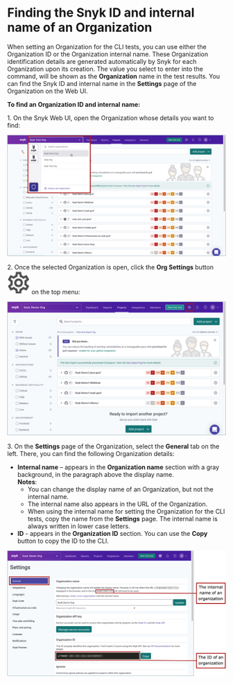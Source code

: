 # Finding the Snyk ID and internal name of an Organization

When setting an Organization for the CLI tests, you can use either the Organization ID or the Organization internal name. These Organization identification details are generated automatically by Snyk for each Organization upon its creation. The value you select to enter into the command, will be shown as the **Organization** name in the test results. You can find the Snyk ID and internal name in the **Settings** page of the Organization on the Web UI.

**To find an Organization ID and internal name:**

1\. On the Snyk Web UI, open the Organization whose details you want to find:

![](<../../../../.gitbook/assets/Snyk Code - CLI - Org - Selecting from UI.png>)

2\. Once the selected Organization is open, click the **Org Settings** button <img src="../../../../.gitbook/assets/Org Settings button - Icon (1) (1) (1) (1) (1) (1) (1) (1) (1) (1) (1) (1) (1) (1) (1) (1) (1) (1) (1) (3).png" alt="" data-size="line"> on the top menu:

![](<../../../../.gitbook/assets/Snyk Code - CLI - Org Settings button.png>)

3\. On the **Settings** page of the Organization, select the **General** tab on the left. There, you can find the following Organization details:

* **Internal name** – appears in the **Organization name** section with a gray background, in the paragraph above the display name.\
  **Notes**:
  * You can change the display name of an Organization, but not the internal name.
  * The internal name also appears in the URL of the Organization.
  * When using the internal name for setting the Organization for the CLI tests, copy the name from the **Settings** page. The internal name is always written in lower case letters.
* **ID** - appears in the **Organization ID** section. You can use the **Copy** button to copy the ID to the CLI.

![](<../../../../.gitbook/assets/Snyk Code - CLI - Org - Details.png>)
